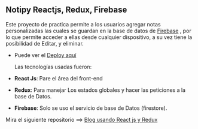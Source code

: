 ## Notipy Reactjs, Redux, Firebase

Este proyecto de practica permite a los usuarios agregar notas personalizadas las cuales se guardan en la base de datos de [Firebase](https://firebase.google.com/ "Firebase") ,  por lo que permite acceder a ellas desde cualquier dispositivo, a su vez tiene la posibilidad de Editar, y eliminar.

- Puede ver el [Deploy aquí](https://elimasyrubi.github.io/notipy_deploy/ "Deploy") 

     Las tecnologías usadas fueron:
- **React Js**: Pare  el área del front-end 
- **Redux**: Para manejar Los estados globales y hacer las peticiones a la base de Datos.
- **Firebase**:  Solo se uso el servicio de base de Datos (firestore).


Mira el siguiente repositorio  ==>  [Blog usando React js y Redux](https://github.com/Elimasyrubi/Redux-BlogPlatzi "Blog usando React js y Redux")

